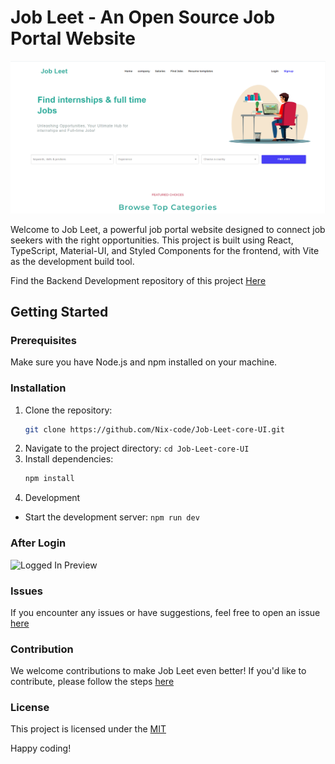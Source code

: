 # Job Leet - An Open Source Job Portal Website

![Homepage Preview](/public/Home.png)

Welcome to Job Leet, a powerful job portal website designed to connect job seekers with the right opportunities. This project is built using React, TypeScript, Material-UI, and Styled Components for the frontend, with Vite as the development build tool.

Find the Backend Development repository of this project [Here](https://github.com/Nix-code/Job-Leet-core-api)

## Getting Started

### Prerequisites

Make sure you have Node.js and npm installed on your machine.

### Installation

1. Clone the repository:
   ```bash
   git clone https://github.com/Nix-code/Job-Leet-core-UI.git

2. Navigate to the project directory:
    ``` cd Job-Leet-core-UI ```
3. Install dependencies:
    ```bash
    npm install
4. Development
- Start the development server:
    ```npm run dev```

### After Login

![Logged In Preview](/src/assets/images/dashboard.png)

### Issues
If you encounter any issues or have suggestions, feel free to open an issue [here](https://github.com/Nix-code/Job-Leet-core-UI/issues)

### Contribution
We welcome contributions to make Job Leet even better! If you'd like to contribute, please follow the steps [here](CONTRIBUTION.md)

### License
This project is licensed under the [MIT](LICENSE)

Happy coding! 
